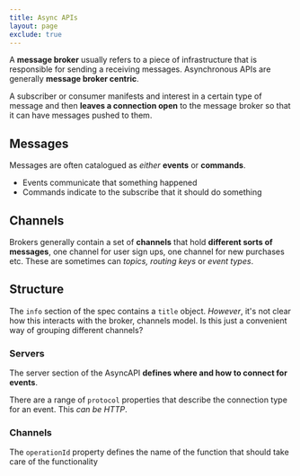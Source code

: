```yaml
---
title: Async APIs
layout: page
exclude: true
---
```


A **message broker** usually refers to a piece of infrastructure that is responsible for sending a receiving messages. Asynchronous APIs are generally **message broker centric**.

A subscriber or consumer manifests and interest in a certain type of message and then **leaves a connection open** to the message broker so that it can have messages pushed to them.

## Messages

Messages are often catalogued as *either* **events** or **commands**.

- Events communicate that something happened
- Commands indicate to the subscribe that it should do something

## Channels

Brokers generally contain a set of **channels** that hold **different sorts of messages**, one channel for user sign ups, one channel for new purchases etc. These are sometimes can *topics, routing keys* or *event types*.

## Structure

The `info` section of the spec contains a `title` object. *However*, it's not clear how this interacts with the broker, channels model. Is this just a convenient way of grouping different channels?

### Servers

The server section of the AsyncAPI **defines where and how to connect for events**.

There are a range of `protocol` properties that describe the connection type for an event. This *can be HTTP*.

### Channels

The `operationId` property defines the name of the function that should take care of the functionality 
<!--stackedit_data:
eyJoaXN0b3J5IjpbMTQ4NTM2MDcyNiwxMjM2ODY2NjAsLTg2MD
gzMTkxOSwtOTg1MDEyMjU2XX0=
-->